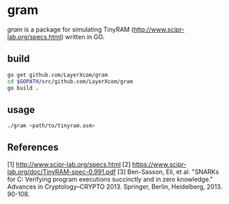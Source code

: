 # gram

_gram_ is a package for simulating TinyRAM (http://www.scipr-lab.org/specs.html) written in GO.


## build

```bash
go get github.com/LayerXcom/gram
cd $GOPATH/src/github.com/LayerXcom/gram
go build .
```

## usage
```bash
./gram <path/to/tinyram.asm>
```

## References

[1] http://www.scipr-lab.org/specs.html
[2] https://www.scipr-lab.org/doc/TinyRAM-spec-0.991.pdf
[3] Ben-Sasson, Eli, et al. "SNARKs for C: Verifying program executions succinctly and in zero knowledge." Advances in Cryptology–CRYPTO 2013. Springer, Berlin, Heidelberg, 2013. 90-108.